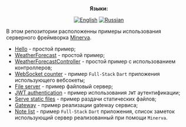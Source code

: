 <div align="center">

**Языки:**
  
[![English](https://img.shields.io/badge/Language-English-blue?style=?style=flat-square)](README.md)
[![Russian](https://img.shields.io/badge/Language-Russian-blue?style=?style=flat-square)](README.ru.md)

</div>

В этом репозитории расположенны примеры использования серверного фреймворка [Minerva](https://github.com/GlebBatykov/minerva).

- [Hello](https://github.com/GlebBatykov/minerva_examples/tree/main/examples/hello) - простой пример;
- [WeatherForecast](https://github.com/GlebBatykov/minerva_examples/tree/main/examples/weather_forecast) - простой пример;
- [WeatherForecastController](https://github.com/GlebBatykov/minerva_examples/tree/main/examples/weather_forecast_controller) - простой пример с использованием контроллеров;
- [WebSocket counter](https://github.com/GlebBatykov/minerva_examples/tree/main/examples/websocket_counter) - пример `Full-Stack` `Dart` приложения использующего вебсокеты;
- [File server](https://github.com/GlebBatykov/minerva_examples/tree/main/examples/file_server) - пример файловый сервер;
- [JWT authentication](https://github.com/GlebBatykov/minerva_examples/tree/main/examples/jwt_authentication) - пример использования `JWT` аутентификации;
- [Serve static files](https://github.com/GlebBatykov/minerva_examples/tree/main/examples/serve_static_files) - пример раздачи статических файлов;
- [Gateway](https://github.com/GlebBatykov/minerva_examples/tree/main/examples/gateway) - пример реализации gateway сервиса;
- [Note list](https://github.com/GlebBatykov/minerva_examples/tree/main/examples/note_list) - пример `Full-Stack` `Dart` приложения, список заметок использующий сервер реализованный при помощи `Minerva`.
